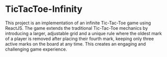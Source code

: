 # TicTacToe-Infinity

This project is an implementation of an infinite Tic-Tac-Toe game using ReactJS. 
The game extends the traditional Tic-Tac-Toe mechanics by introducing a larger, adjustable grid and a unique rule where the oldest mark of a player is removed after placing their fourth mark, keeping only three active marks on the board at any time. 
This creates an engaging and challenging game experience.

